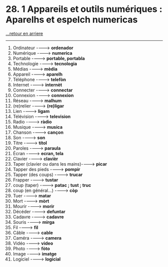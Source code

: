 # 28. 1 Appareils et outils numériques : Aparelhs et espelch numericas

[...retour en arriere](../../../menu_fiches.md)

---

1. Ordinateur  ----> **ordenador**
2. Numérique ----> **numerica**
3. Portable ----> **portable, portabla**
4. Technologie ----> **tecnologia**
5. Médias ----> **mèdia**
6. Appareil ----> **aparelh**
7.  Téléphone   ----> **telefòn**
8.  Internet  ----> **internèt**
9.  Connecter ----> **connectar**
10.  Connexion ----> **connexion**
11. Réseau ----> **malhum**
12. (re)relier  ----> **(re)ligar**
13. Lien ----> **ligam**
14. Télévision  ----> **television**
15. Radio ----> **ràdio**
16. Musique ----> **musica**
17. Chanson ----> **cançon**
18. Son  ----> **son**
19. Titre ----> **títol**
20. Paroles   ----> **paraula**
21. Écran   ----> **ecran, tela**
22. Clavier ----> **clavièr**
23. Taper (clavier ou dans les mains)----> **picar**
24. Tapper des pieds ----> **pompir**
25. Tapper (des coups) ----> **trucar**
26. Frapper ----> **tustar**
27. coup (taper) ----> **patac ; tust ; truc**
28. coup (en général...) ----> **còp**
29. Tuer ----> **matar**
30. Mort ----> **mòrt**
31. Mourir   ----> **morir**
32. Décéder ----> **defuntar**
33. Cadavre ----> **cadavre**
34. Souris ----> **mirga**
35. Fil ----> **fil**
36. Câble  ----> **cable**
37. Caméra   ----> **camera**
38. Vidéo   ----> **video**
39. Photo ----> **fòto**
40. Image ----> **imatge**
41. Logiciel   ----> **logicial**